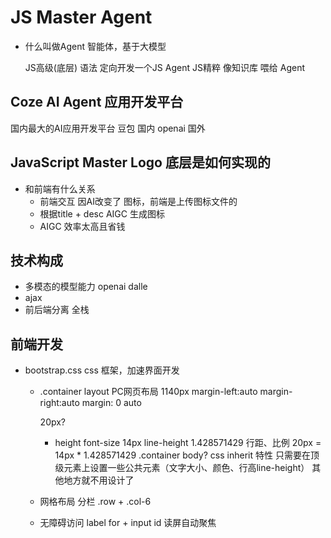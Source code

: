 # JS Master Agent

- 什么叫做Agent
  智能体，基于大模型

  JS高级(底层) 语法 定向开发一个JS Agent
  JS精粹 像知识库 喂给 Agent

## Coze AI Agent 应用开发平台
  国内最大的AI应用开发平台
  豆包 国内
  openai 国外

## JavaScript Master Logo 底层是如何实现的
  
- 和前端有什么关系
  - 前端交互 因AI改变了
  图标，前端是上传图标文件的
  - 根据title + desc AIGC 生成图标
  - AIGC 效率太高且省钱

## 技术构成
- 多模态的模型能力 openai dalle 
- ajax
- 前后端分离 全栈

## 前端开发
  - bootstrap.css
    css 框架，加速界面开发
    - .container
      layout PC网页布局 1140px
        margin-left:auto
        margin-right:auto
        margin: 0 auto

        20px? 
      - height
        font-size 14px
        line-height 1.428571429 行距、比例
        20px = 14px * 1.428571429
        .container body? 
        css inherit 特性
        只需要在顶级元素上设置一些公共元素（文字大小、颜色、行高line-height）
        其他地方就不用设计了
    - 网格布局 分栏
      .row + .col-6
    - 无障碍访问
      label for + input id
      读屏自动聚焦
